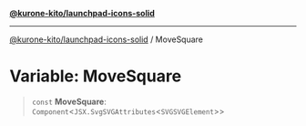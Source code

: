 [**@kurone-kito/launchpad-icons-solid**](../README.md)

***

[@kurone-kito/launchpad-icons-solid](../globals.md) / MoveSquare

# Variable: MoveSquare

> `const` **MoveSquare**: `Component`\<`JSX.SvgSVGAttributes`\<`SVGSVGElement`\>\>
